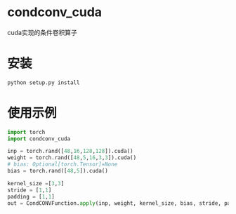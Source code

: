 # condconv_cuda
cuda实现的条件卷积算子

# 安装
```sh
python setup.py install
```

# 使用示例
```python
import torch
import condconv_cuda 

inp = torch.rand([48,16,128,128]).cuda()
weight = torch.rand([48,5,16,3,3]).cuda()
# bias: Optional[torch.Tensor]=None
bias = torch.rand([48,5]).cuda()

kernel_size =[3,3]
stride = [1,1]
padding = [1,1]
out = CondCONVFunction.apply(inp, weight, kernel_size, bias, stride, padding)
```